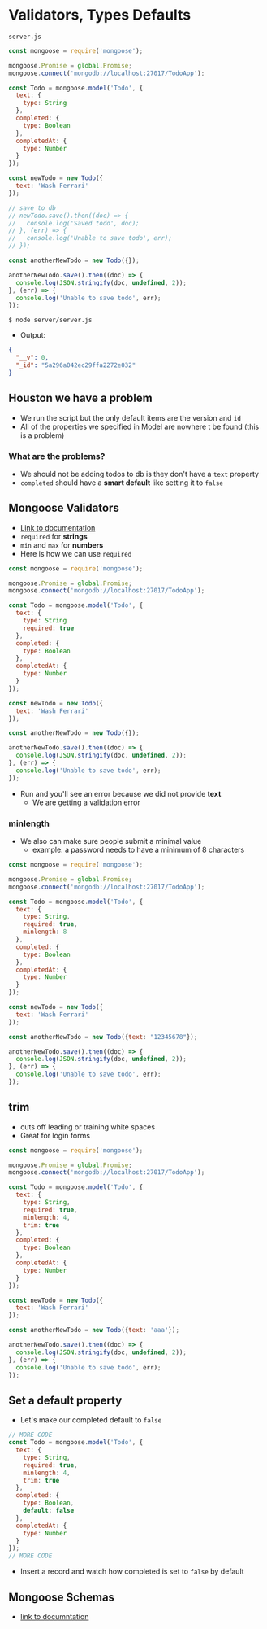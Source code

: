 # Validators, Types Defaults
`server.js`

```js
const mongoose = require('mongoose');

mongoose.Promise = global.Promise;
mongoose.connect('mongodb://localhost:27017/TodoApp');

const Todo = mongoose.model('Todo', {
  text: {
    type: String
  },
  completed: {
    type: Boolean
  },
  completedAt: {
    type: Number
  }
});

const newTodo = new Todo({
  text: 'Wash Ferrari'
});

// save to db
// newTodo.save().then((doc) => {
//   console.log('Saved todo', doc);
// }, (err) => {
//   console.log('Unable to save todo', err);
// });

const anotherNewTodo = new Todo({});

anotherNewTodo.save().then((doc) => {
  console.log(JSON.stringify(doc, undefined, 2));
}, (err) => {
  console.log('Unable to save todo', err);
});
```

`$ node server/server.js`

* Output:

```json
{
  "__v": 0,
  "_id": "5a296a042ec29ffa2272e032"
}
```

## Houston we have a problem
* We run the script but the only default items are the version and `id`
* All of the properties we specified in Model are nowhere t be found (this is a problem)

### What are the problems?
* We should not be adding todos to db is they don't have a `text` property
* `completed` should have a **smart default** like setting it to `false`

## Mongoose Validators
* [Link to documentation](http://mongoosejs.com/docs/validation.html)
* `required` for **strings**
* `min` and `max` for **numbers**
* Here is how we can use `required`

```js
const mongoose = require('mongoose');

mongoose.Promise = global.Promise;
mongoose.connect('mongodb://localhost:27017/TodoApp');

const Todo = mongoose.model('Todo', {
  text: {
    type: String
    required: true
  },
  completed: {
    type: Boolean
  },
  completedAt: {
    type: Number
  }
});

const newTodo = new Todo({
  text: 'Wash Ferrari'
});

const anotherNewTodo = new Todo({});

anotherNewTodo.save().then((doc) => {
  console.log(JSON.stringify(doc, undefined, 2));
}, (err) => {
  console.log('Unable to save todo', err);
});
```

* Run and you'll see an error because we did not provide **text**
    - We are getting a validation error

### minlength
* We also can make sure people submit a minimal value
    - example: a password needs to have a minimum of 8 characters

```js
const mongoose = require('mongoose');

mongoose.Promise = global.Promise;
mongoose.connect('mongodb://localhost:27017/TodoApp');

const Todo = mongoose.model('Todo', {
  text: {
    type: String,
    required: true,
    minlength: 8
  },
  completed: {
    type: Boolean
  },
  completedAt: {
    type: Number
  }
});

const newTodo = new Todo({
  text: 'Wash Ferrari'
});

const anotherNewTodo = new Todo({text: "12345678"});

anotherNewTodo.save().then((doc) => {
  console.log(JSON.stringify(doc, undefined, 2));
}, (err) => {
  console.log('Unable to save todo', err);
});
```

## trim
* cuts off leading or training white spaces
* Great for login forms

```js
const mongoose = require('mongoose');

mongoose.Promise = global.Promise;
mongoose.connect('mongodb://localhost:27017/TodoApp');

const Todo = mongoose.model('Todo', {
  text: {
    type: String,
    required: true,
    minlength: 4,
    trim: true
  },
  completed: {
    type: Boolean
  },
  completedAt: {
    type: Number
  }
});

const newTodo = new Todo({
  text: 'Wash Ferrari'
});

const anotherNewTodo = new Todo({text: 'aaa'});

anotherNewTodo.save().then((doc) => {
  console.log(JSON.stringify(doc, undefined, 2));
}, (err) => {
  console.log('Unable to save todo', err);
});
```

## Set a default property
* Let's make our completed default to `false`

```js
// MORE CODE
const Todo = mongoose.model('Todo', {
  text: {
    type: String,
    required: true,
    minlength: 4,
    trim: true
  },
  completed: {
    type: Boolean,
    default: false
  },
  completedAt: {
    type: Number
  }
});
// MORE CODE
```

* Insert a record and watch how completed is set to `false` by default

## Mongoose Schemas
* [link to documntation](http://mongoosejs.com/docs/guide.html)

